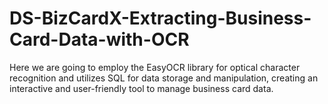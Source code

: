 # DS-BizCardX-Extracting-Business-Card-Data-with-OCR
Here we are going to employ the EasyOCR library for optical character recognition and utilizes SQL for data storage and manipulation, creating an interactive and user-friendly tool to manage business card data.
